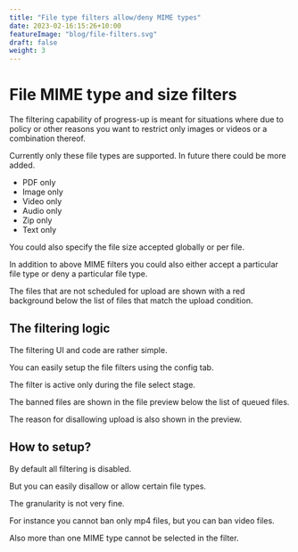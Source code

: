 ```yaml
---
title: "File type filters allow/deny MIME types"
date: 2023-02-16:15:26+10:00
featureImage: "blog/file-filters.svg"
draft: false
weight: 3
---
```


# File MIME type and size filters

The filtering capability of progress-up is meant for situations where
due to policy or other reasons you want to restrict only images or
videos or a combination thereof.

Currently only these file types are supported. In future there could be
more added.

- PDF only
- Image only
- Video only
- Audio only
- Zip only
- Text only

You could also specify the file size accepted globally or per file.

In addition to above MIME filters you could also either accept a
particular file type or deny a particular file type.

The files that are not scheduled for upload are shown with a red
background below the list of files that match the upload condition.
	          

## The filtering logic

The filtering UI and code are rather simple.

You can easily setup the file filters using the config tab.

The filter is active only during the file select stage.

The banned files are shown in the file preview below the list of queued
files.

The reason for disallowing upload is also shown in the preview.

## How to setup?

By default all filtering is disabled.

But you can easily disallow or allow certain file types.

The granularity is not very fine.

For instance you cannot ban only mp4 files, but you can ban video files.

Also more than one MIME type cannot be selected in the filter.
